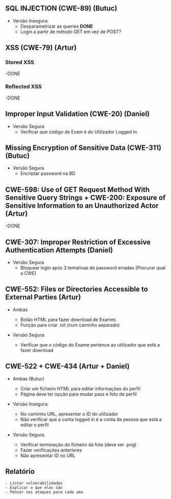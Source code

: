 ## SQL INJECTION (CWE-89) (Butuc)
- Versão Insegura:
    - Desparametrizar as queries **DONE**
    - Login a partir de método GET em vez de POST?

## XSS (CWE-79) (Artur)
### Stored XSS
-DONE

### Reflected XSS
-DONE

## Improper Input Validation (CWE-20) (Daniel)
- Versão Segura:
    - Verificar que código de Exam é do Utilizador Logged In

## Missing Encryption of Sensitive Data (CWE-311) (Butuc)
- Versão Segura
    - Encriptar password na BD

## CWE-598: Use of GET Request Method With Sensitive Query Strings + CWE-200: Exposure of Sensitive Information to an Unauthorized Actor (Artur)
-DONE

## CWE-307: Improper Restriction of Excessive Authentication Attempts (Daniel)
- Versão Segura
    - Bloquear login após 3 tentativas de password erradas (Procurar qual a CWE)

## CWE-552: Files or Directories Accessible to External Parties (Artur)
- Ambas
    - Botão HTML para fazer download de Exames
    - Função para criar .txt (num caminho separado)

- Versão Segura:
    - Verificar que o código do Exame pertence ao utilizador que está a fazer download

## CWE-522 + CWE-434 (Artur + Daniel)
- Ambas (Butuc)
    - Criar um ficheiro HTML para editar informações do perfil
    - Página deve ter opção para mudar pass e foto de perfil

- Versão Insegura:
    - No caminho URL, apresentar o ID do utilizador
    - Não verificar que a conta logged in é a conta da pessoa que está a editar o perfil

- Versão Segura:
    - Verificar terminação do ficheiro da foto (deve ser .png)
    -  Fazer verificações anteriores
    - Não apresentar ID no URL


## Relatório
    - Listar vulnerabilidades
    - Explicar o que elas são
    - Pensar nos ataques para cada uma
